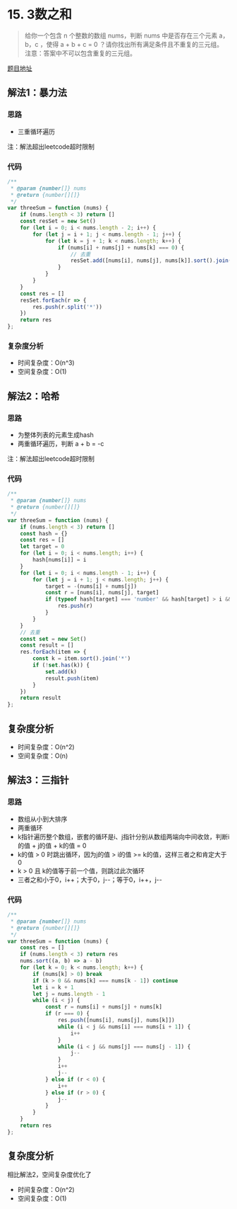 # 15. 3数之和
> 给你一个包含 n 个整数的数组 nums，判断 nums 中是否存在三个元素 a，b，c ，使得 a + b + c = 0 ？请你找出所有满足条件且不重复的三元组。
注意：答案中不可以包含重复的三元组。

[题目地址](https://leetcode-cn.com/problems/3sum/)

## 解法1：暴力法
### 思路
* 三重循环遍历

注：解法超出leetcode超时限制

### 代码
```js
/**
 * @param {number[]} nums
 * @return {number[][]}
 */
var threeSum = function (nums) {
    if (nums.length < 3) return []
    const resSet = new Set()
    for (let i = 0; i < nums.length - 2; i++) {
        for (let j = i + 1; j < nums.length - 1; j++) {
            for (let k = j + 1; k < nums.length; k++) {
                if (nums[i] + nums[j] + nums[k] === 0) {
                    // 去重
                    resSet.add([nums[i], nums[j], nums[k]].sort().join('*'))
                }
            }
        }
    }
    const res = []
    resSet.forEach(r => {
        res.push(r.split('*'))
    })
    return res
};
```

### 复杂度分析
* 时间复杂度：O(n^3)
* 空间复杂度：O(1) 

## 解法2：哈希
### 思路
* 为整体列表的元素生成hash
* 两重循环遍历，判断 a + b = -c

注：解法超出leetcode超时限制

### 代码
```js
/**
 * @param {number[]} nums
 * @return {number[][]}
 */
var threeSum = function (nums) {
    if (nums.length < 3) return []
    const hash = {}
    const res = []
    let target = 0
    for (let i = 0; i < nums.length; i++) {
        hash[nums[i]] = i
    }
    for (let i = 0; i < nums.length - 1; i++) {
        for (let j = i + 1; j < nums.length; j++) {
            target = -(nums[i] + nums[j])
            const r = [nums[i], nums[j], target]
            if (typeof hash[target] === 'number' && hash[target] > i && hash[target] > j) {
                res.push(r)
            }
        }
    }
    // 去重
    const set = new Set()
    const result = []
    res.forEach(item => {
        const k = item.sort().join('*')
        if (!set.has(k)) {
            set.add(k)
            result.push(item)
        }
    })
    return result
};
```

## 复杂度分析
* 时间复杂度：O(n^2)
* 空间复杂度：O(n)

## 解法3：三指针
### 思路
* 数组从小到大排序
* 两重循环
* k指针遍历整个数组，嵌套的循环是i、j指针分别从数组两端向中间收敛，判断i的值 + j的值 + k的值 = 0
* k的值 > 0 时跳出循环，因为j的值 > i的值 >= k的值，这样三者之和肯定大于0
* k > 0 且 k的值等于前一个值，则跳过此次循环
* 三者之和小于0，i++；大于0，j--；等于0，i++，j--

### 代码
```js
/**
 * @param {number[]} nums
 * @return {number[][]}
 */
var threeSum = function (nums) {
    const res = []
    if (nums.length < 3) return res
    nums.sort((a, b) => a - b)
    for (let k = 0; k < nums.length; k++) {
        if (nums[k] > 0) break
        if (k > 0 && nums[k] === nums[k - 1]) continue
        let i = k + 1
        let j = nums.length - 1
        while (i < j) {
            const r = nums[i] + nums[j] + nums[k]
            if (r === 0) {
                res.push([nums[i], nums[j], nums[k]])
                while (i < j && nums[i] === nums[i + 1]) {
                    i++
                }
                while (i < j && nums[j] === nums[j - 1]) {
                    j--
                }
                i++
                j--
            } else if (r < 0) {
                i++
            } else if (r > 0) {
                j--
            }
        }
    }
    return res
};
```

## 复杂度分析
相比解法2，空间复杂度优化了
* 时间复杂度：O(n^2)
* 空间复杂度：O(1)